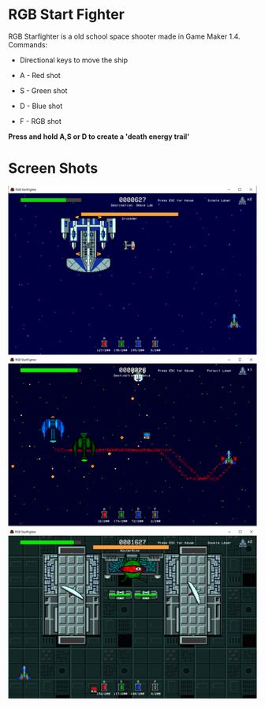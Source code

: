 # RGB Start Fighter

RGB Starfighter is a old school space shooter made in Game Maker 1.4.
Commands:

 - Directional keys to move the ship

 - A - Red shot
 - S - Green shot
 - D - Blue shot
 -  F - RGB shot

**Press and hold A,S or D to create a 'death energy trail'**

# Screen Shots
![](./img1.png)
![](./img2.png)
![](./img3.png)

